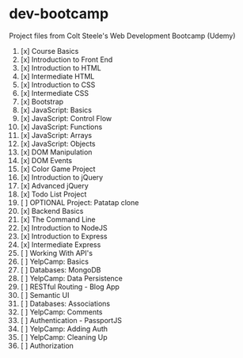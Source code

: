 # dev-bootcamp
Project files from Colt Steele's Web Development Bootcamp (Udemy)
1. [x] Course Basics
2. [x] Introduction to Front End
3. [x] Introduction to HTML
4. [x] Intermediate HTML
5. [x] Introduction to CSS
6. [x] Intermediate CSS
7. [x] Bootstrap
8. [x] JavaScript: Basics
9. [x] JavaScript: Control Flow
10. [x] JavaScript: Functions
11. [x] JavaScript: Arrays
12. [x] JavaScript: Objects
13. [x] DOM Manipulation
14. [x] DOM Events
15. [x] Color Game Project
16. [x] Introduction to jQuery
17. [x] Advanced jQuery
18. [x] Todo List Project
19. [ ] OPTIONAL Project: Patatap clone
20. [x] Backend Basics
21. [x] The Command Line
22. [x] Introduction to NodeJS
23. [x] Introduction to Express
24. [x] Intermediate Express
25. [ ] Working With API's
26. [ ] YelpCamp: Basics
27. [ ] Databases: MongoDB
28. [ ] YelpCamp: Data Persistence
29. [ ] RESTful Routing - Blog App
30. [ ] Semantic UI
31. [ ] Databases: Associations
32. [ ] YelpCamp: Comments
33. [ ] Authentication - PassportJS
34. [ ] YelpCamp: Adding Auth
35. [ ] YelpCamp: Cleaning Up
36. [ ] Authorization
